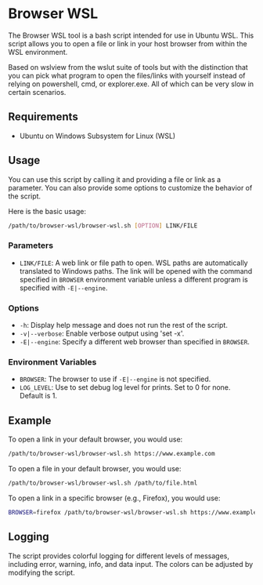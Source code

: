 # Browser WSL

The Browser WSL tool is a bash script intended for use in Ubuntu WSL. This
script allows you to open a file or link in your host browser from within the
WSL environment.

Based on wslview from the wslut suite of tools but with the distinction that
you can pick what program to open the files/links with yourself instead of
relying on powershell, cmd, or explorer.exe. All of which can be very slow
in certain scenarios.

## Requirements

- Ubuntu on Windows Subsystem for Linux (WSL)

## Usage

You can use this script by calling it and providing a file or link as a
parameter. You can also provide some options to customize the behavior of the
script.

Here is the basic usage:

```bash
/path/to/browser-wsl/browser-wsl.sh [OPTION] LINK/FILE
```

### Parameters

- `LINK/FILE`: A web link or file path to open. WSL paths are automatically
  translated to Windows paths. The link will be opened with the command
  specified in `BROWSER` environment variable unless a different program is
  specified with `-E|--engine`.

### Options

- `-h`: Display help message and does not run the rest of the script.
- `-v|--verbose`: Enable verbose output using 'set -x'.
- `-E|--engine`: Specify a different web browser than specified in `BROWSER`.

### Environment Variables

- `BROWSER`: The browser to use if `-E|--engine` is not specified.
- `LOG_LEVEL`: Use to set debug log level for prints. Set to 0 for none. Default is 1.

## Example

To open a link in your default browser, you would use:

```bash
/path/to/browser-wsl/browser-wsl.sh https://www.example.com
```

To open a file in your default browser, you would use:

```bash
/path/to/browser-wsl/browser-wsl.sh /path/to/file.html
```

To open a link in a specific browser (e.g., Firefox), you would use:

```bash
BROWSER=firefox /path/to/browser-wsl/browser-wsl.sh https://www.example.com
```

## Logging

The script provides colorful logging for different levels of messages,
including error, warning, info, and data input. The colors can be adjusted by
modifying the script.

